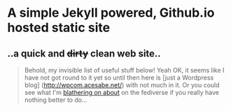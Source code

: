 # A simple Jekyll powered, Github.io hosted static site

## ..a quick and ~~dirty~~ clean web site..

> Behold, my invisible list of useful stuff below! Yeah OK, it seems like I have not got round to it yet so until then here is [just a Wordpress blog] (http://wpcom.acesabe.net/) with not much in it. Or you could see what I'm [blathering on about](https://mastodon.social/@acesabe) on the fediverse if you really have nothing better to do...
